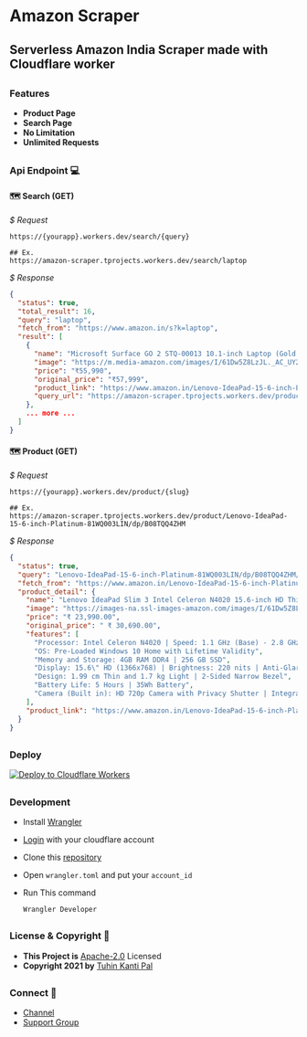 # Amazon Scraper
## Serverless Amazon India Scraper made with Cloudflare worker

##

### Features

- __Product Page__
- __Search Page__
- __No Limitation__
- __Unlimited Requests__

##

### Api Endpoint 💻

#### 🗺 **Search (GET)**

*$ Request*

```
https://{yourapp}.workers.dev/search/{query}

## Ex.
https://amazon-scraper.tprojects.workers.dev/search/laptop
```
*$ Response*

```json
{
  "status": true,
  "total_result": 16,
  "query": "laptop",
  "fetch_from": "https://www.amazon.in/s?k=laptop",
  "result": [
    {
      "name": "Microsoft Surface GO 2 STQ-00013 10.1-inch Laptop (Gold Processor 4425Y/8GB/128GB SSD/Windows 10 Home in S Mode/Intel UHD 615 Graphics), Platinum",
      "image": "https://m.media-amazon.com/images/I/61Dw5Z8LzJL._AC_UY218_.jpg",
      "price": "₹55,990",
      "original_price": "₹57,999",
      "product_link": "https://www.amazon.in/Lenovo-IdeaPad-15-6-inch-Platinum-81WQ003LIN/dp/B08TQQ4ZHM/ref=sr_1_3",
      "query_url": "https://amazon-scraper.tprojects.workers.dev/product/Lenovo-IdeaPad-15-6-inch-Platinum-81WQ003LIN/dp/B08TQQ4ZHM/ref=sr_1_3"
    },
    ... more ...
  ]
}
```

#### 🗺 **Product (GET)**

*$ Request*

```
https://{yourapp}.workers.dev/product/{slug}

## Ex.
https://amazon-scraper.tprojects.workers.dev/product/Lenovo-IdeaPad-15-6-inch-Platinum-81WQ003LIN/dp/B08TQQ4ZHM
```

*$ Response*

```json
{
  "status": true,
  "query": "Lenovo-IdeaPad-15-6-inch-Platinum-81WQ003LIN/dp/B08TQQ4ZHM/ref=sr_1_3",
  "fetch_from": "https://www.amazon.in/Lenovo-IdeaPad-15-6-inch-Platinum-81WQ003LIN/dp/B08TQQ4ZHM/ref=sr_1_3",
  "product_detail": {
    "name": "Lenovo IdeaPad Slim 3 Intel Celeron N4020 15.6-inch HD Thin and Light Laptop (4GB/256GB SSD/Windows 10/Platinum Grey/1.7Kg), 81WQ003LIN",
    "image": "https://images-na.ssl-images-amazon.com/images/I/61Dw5Z8LzJL._SL1000_.jpg",
    "price": "₹ 23,990.00",
    "original_price": " ₹ 30,690.00",
    "features": [
      "Processor: Intel Celeron N4020 | Speed: 1.1 GHz (Base) - 2.8 GHz (Max) | 2 Cores | 4MB Cache",
      "OS: Pre-Loaded Windows 10 Home with Lifetime Validity",
      "Memory and Storage: 4GB RAM DDR4 | 256 GB SSD",
      "Display: 15.6\" HD (1366x768) | Brightness: 220 nits | Anti-Glare",
      "Design: 1.99 cm Thin and 1.7 kg Light | 2-Sided Narrow Bezel",
      "Battery Life: 5 Hours | 35Wh Battery",
      "Camera (Built in): HD 720p Camera with Privacy Shutter | Integrated Dual Array Microphone"
    ],
    "product_link": "https://www.amazon.in/Lenovo-IdeaPad-15-6-inch-Platinum-81WQ003LIN/dp/B08TQQ4ZHM/ref=sr_1_3"
  }
}
```

##

### Deploy

[![Deploy to Cloudflare Workers](https://deploy.workers.cloudflare.com/button)](https://deploy.workers.cloudflare.com/?url=https://github.com/cachecleanerjeet/amazon-scraper)

##

### Development

- Install [Wrangler](https://developers.cloudflare.com/workers/cli-wrangler/install-update)
- [Login](https://developers.cloudflare.com/workers/cli-wrangler/authentication) with your cloudflare account
- Clone this [repository](https://github.com/cachecleanerjeet/amazon-scraper)
- Open `wrangler.toml` and put your `account_id`
- Run This command 

    ```
    Wrangler Developer
    ```

##

### License & Copyright 💾
- **This Project is** [Apache-2.0](https://github.com/cachecleanerjeet/amazon-scraper/blob/main/LICENSE) Licensed
- **Copyright 2021 by** [Tuhin Kanti Pal](https://github.com/cachecleanerjeet)

##

### Connect 📠
- [Channel](https://telegram.dog/tprojects)
- [Support Group](https://telegram.dog/t_projects)
